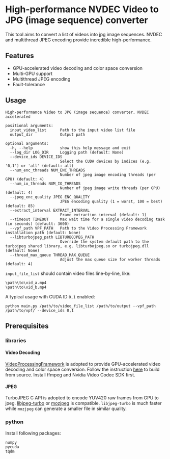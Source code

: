 # High-performance NVDEC Video to JPG (image sequence) converter
This tool aims to convert a list of videos into jpg image sequences. NVDEC and multithread JPEG encoding provide incredible high-performance.

## Features
* GPU-accelerated video decoding and color space conversion
* Multi-GPU support
* Multithread JPEG encoding
* Fault-tolerance

## Usage
```
High-performance Video to JPG (image sequence) converter, NVDEC accelerated

positional arguments:
  input_video_list      Path to the input video list file
  output_dir            Output path

optional arguments:
  -h, --help            show this help message and exit
  --log_dir LOG_DIR     Logging path (default: None)
  --device_ids DEVICE_IDS
                        Select the CUDA devices by indices (e.g. '0,1') or 'all' (default: all)
  --num_enc_threads NUM_ENC_THREADS
                        Number of jpeg image encoding threads (per GPU) (default: 4)
  --num_io_threads NUM_IO_THREADS
                        Number of jpeg image write threads (per GPU) (default: 4)
  --jpeg_enc_quality JPEG_ENC_QUALITY
                        JPEG encoding quality (1 = worst, 100 = best) (default: 85)
  --extract_interval EXTRACT_INTERVAL
                        Frame extraction interval (default: 1)
  --timeout TIMEOUT     Max wait time for a single video decoding task (in seconds) (default: 3600)
  --vpf_path VPF_PATH   Path to the Video Processing Framework installation path (default: None)
  --libturbojpeg_path LIBTURBOJPEG_PATH
                        Override the system default path to the turbojpeg shared library, e.g. libturbojpeg.so or turbojpeg.dll (default: None)
  --thread_max_queue THREAD_MAX_QUEUE
                        Adjust the max queue size for worker threads (default: 4)
```
```input_file_list``` should contain video files line-by-line, like:
```
\path\to\vid_a.mp4
\path\to\vid_b.mp4
```
A typical usage with CUDA ID ```0,1``` enabled:
```shell
python main.py /path/to/video_file_list /path/to/output --vpf_path /path/to/vpf/ --device_ids 0,1
```
## Prerequisites
### libraries
#### Video Decoding
[VideoProcessingFramework](https://github.com/NVIDIA/VideoProcessingFramework) is adopted to provide GPU-accelerated video decoding and color space conversion. Follow the instruction [here](https://github.com/NVIDIA/VideoProcessingFramework/wiki/Building-from-source) to build from source. Install ffmpeg and Nvidia Video Codec SDK first.   
#### JPEG
TurboJPEG C API is adopted to encode YUV420 raw frames from GPU to jpeg. [libjpeg-turbo](https://libjpeg-turbo.org/) or [mozjpeg](https://github.com/mozilla/mozjpeg) is compatible. ```libjpeg-turbo``` is much faster while ```mozjpeg``` can generate a smaller file in similar quality. 
### python
Install following packages:
```
numpy
pycuda
tqdm
```
